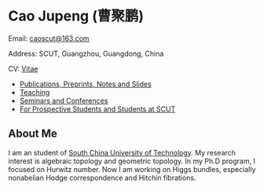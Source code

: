 # Cao Jupeng (曹聚鹏)

Email: caoscut@163.com

Address: SCUT, Guangzhou, Guangdong, China

CV: [Vitae](CV-cjp.pdf) 

* [Publications, Preprints, Notes and Slides](Publication.md)
* [Teaching](teaching.md) 
* [Seminars and Conferences](seminar.md) 
* [For Prospective Students and Students at SCUT](StudS.md) 

<h2 id="PI"> About Me </h2>

I am an student of [South China University of Technology](https://www.scut.edu.cn/new/). My research interest is algebraic topology and geometric topology. In my Ph.D program, I focused on Hurwitz number. Now I am working on Higgs bundles, especially nonabelian Hodge correspondence and Hitchin fibrations.



